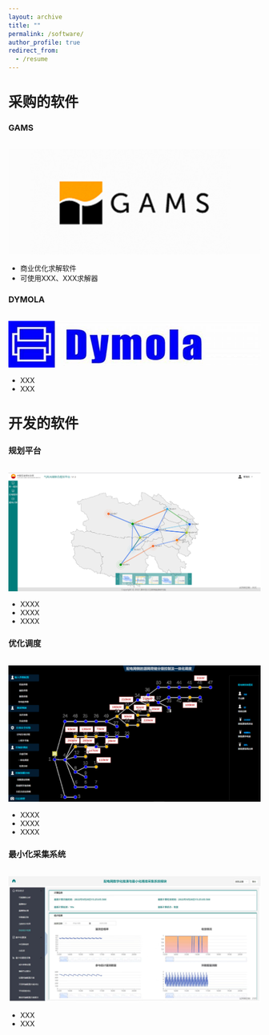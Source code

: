 ```yaml
---
layout: archive
title: ""
permalink: /software/
author_profile: true
redirect_from:
  - /resume
---
```



采购的软件
======


### GAMS

<br/><img src='/images/123.png'> 
* 商业优化求解软件
* 可使用XXX、XXX求解器


### DYMOLA

<br/><img src='/images/dymola.png'> 
* XXX
* XXX






开发的软件
======

### 规划平台

  <br/><img src='/images/规划.png'>
* XXXX
* XXXX
* XXXX


### 优化调度

  <br/><img src='/images/优化调度.png'>
* XXXX
* XXXX
* XXXX

### 最小化采集系统

<br/><img src='/images/最小化采集.jpg'> 
* XXX
* XXX

